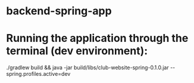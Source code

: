 # backend-spring-app

# Running the application through the terminal (dev environment):
./gradlew build && java -jar build/libs/club-website-spring-0.1.0.jar --spring.profiles.active=dev